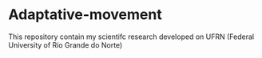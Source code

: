# Adaptative-movement
This repository contain my scientifc research developed on UFRN (Federal University of Rio Grande do Norte) 
